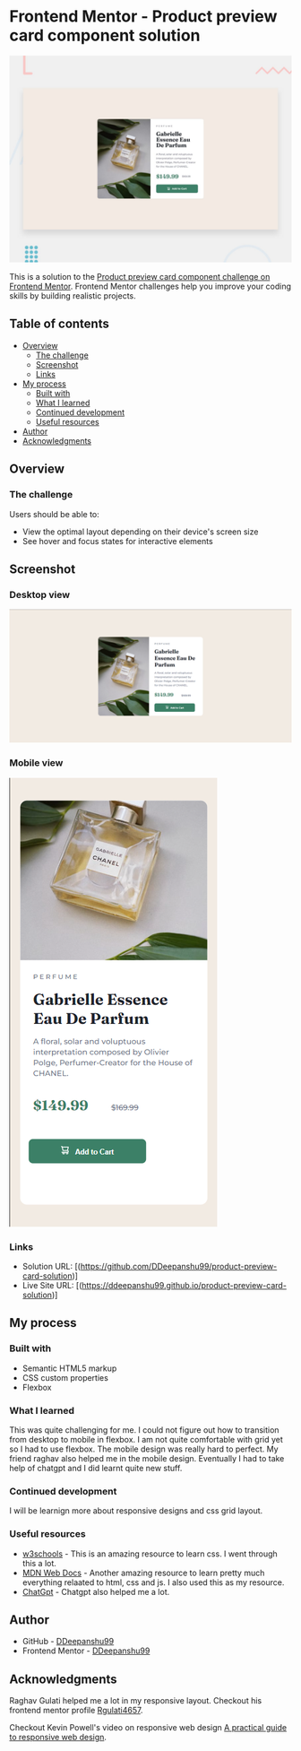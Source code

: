 # Frontend Mentor - Product preview card component solution
![Design preview for the Product preview card component coding challenge](./design/desktop-preview.jpg)

This is a solution to the [Product preview card component challenge on Frontend Mentor](https://www.frontendmentor.io/challenges/product-preview-card-component-GO7UmttRfa). Frontend Mentor challenges help you improve your coding skills by building realistic projects. 

## Table of contents

- [Overview](#overview)
  - [The challenge](#the-challenge)
  - [Screenshot](#screenshot)
  - [Links](#links)
- [My process](#my-process)
  - [Built with](#built-with)
  - [What I learned](#what-i-learned)
  - [Continued development](#continued-development)
  - [Useful resources](#useful-resources)
- [Author](#author)
- [Acknowledgments](#acknowledgments)

## Overview

### The challenge

Users should be able to:

- View the optimal layout depending on their device's screen size
- See hover and focus states for interactive elements

## Screenshot
### Desktop view
![Desktop Screenshot](./Screenshot-Desktop.png)
### Mobile view
![Mobile Screenshot](./Screenshot-Mobile.png)


### Links

- Solution URL: [(https://github.com/DDeepanshu99/product-preview-card-solution)]
- Live Site URL: [(https://ddeepanshu99.github.io/product-preview-card-solution)]

## My process

### Built with

- Semantic HTML5 markup
- CSS custom properties
- Flexbox


### What I learned

This was quite challenging for me. I could not figure out how to transition from desktop to mobile in flexbox. I am not quite comfortable with grid yet so I had to use flexbox. The mobile design was really hard to perfect. My friend raghav also helped me in the mobile design. Eventually I had to take help of chatgpt and I did learnt quite new stuff.


### Continued development

I will be learnign more about responsive designs and css grid layout.

### Useful resources

- [w3schools](https://www.w3schools.com/css/default.asp) - This is an amazing resource to learn css. I went through this a lot.
- [MDN Web Docs](https://developer.mozilla.org/en-US/) - Another amazing resource to learn pretty much everything relaated to html, css and js. I also used this as my resource.
- [ChatGpt](https://chat.openai.com/) - Chatgpt also helped me a lot.


## Author

- GitHub - [DDeepanshu99](https://github.com/DDeepanshu99)
- Frontend Mentor - [DDeepanshu99](https://www.frontendmentor.io/profile/DDeepanshu99)

## Acknowledgments

Raghav Gulati helped me a lot in my responsive layout. Checkout his frontend mentor profile [Rgulati4657](https://www.frontendmentor.io/profile/Rgulati4657).

Checkout Kevin Powell's video on responsive web design [A practical guide to responsive web design](https://youtu.be/x4u1yp3Msao?feature=shared). 
